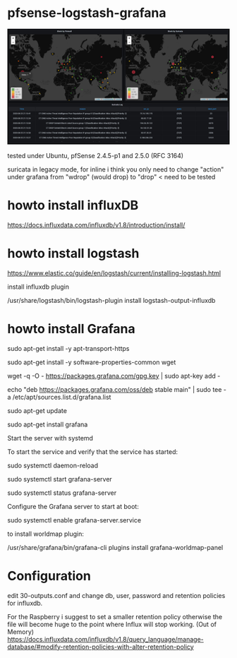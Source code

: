 # pfsense-logstash-grafana

![ScreenShot](https://github.com/kiokoman/pfsense-logstash-grafana/blob/master/images/Immagine.jpg)

tested under Ubuntu, pfSense 2.4.5-p1 and 2.5.0 (RFC 3164)

suricata in legacy mode, for inline i think you only need to change "action" under grafana from "wdrop" (would drop) to "drop" < need to be tested
# howto install influxDB
https://docs.influxdata.com/influxdb/v1.8/introduction/install/

# howto install logstash
https://www.elastic.co/guide/en/logstash/current/installing-logstash.html

install influxdb plugin

/usr/share/logstash/bin/logstash-plugin install logstash-output-influxdb

# howto install Grafana

sudo apt-get install -y apt-transport-https

sudo apt-get install -y software-properties-common wget

wget -q -O - https://packages.grafana.com/gpg.key | sudo apt-key add -

echo "deb https://packages.grafana.com/oss/deb stable main" | sudo tee -a /etc/apt/sources.list.d/grafana.list

sudo apt-get update

sudo apt-get install grafana

Start the server with systemd

To start the service and verify that the service has started:

sudo systemctl daemon-reload

sudo systemctl start grafana-server

sudo systemctl status grafana-server

Configure the Grafana server to start at boot:

sudo systemctl enable grafana-server.service

to install worldmap plugin:

/usr/share/grafana/bin/grafana-cli plugins install grafana-worldmap-panel

# Configuration

edit 30-outputs.conf and change db, user, password and retention policies for influxdb.

For the Raspberry i suggest to set a smaller retention policy otherwise the file will become huge to the point where Influx will stop working. (Out of Memory)
https://docs.influxdata.com/influxdb/v1.8/query_language/manage-database/#modify-retention-policies-with-alter-retention-policy
